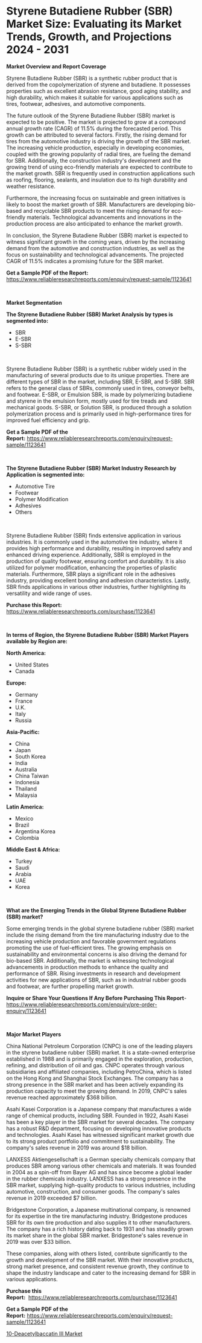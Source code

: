 <p><h1>Styrene Butadiene Rubber (SBR) Market Size: Evaluating its Market Trends, Growth, and Projections 2024 - 2031</h1></p><p><strong>Market Overview and Report Coverage</strong></p>
<p><p>Styrene Butadiene Rubber (SBR) is a synthetic rubber product that is derived from the copolymerization of styrene and butadiene. It possesses properties such as excellent abrasion resistance, good aging stability, and high durability, which makes it suitable for various applications such as tires, footwear, adhesives, and automotive components.</p><p>The future outlook of the Styrene Butadiene Rubber (SBR) market is expected to be positive. The market is projected to grow at a compound annual growth rate (CAGR) of 11.5% during the forecasted period. This growth can be attributed to several factors. Firstly, the rising demand for tires from the automotive industry is driving the growth of the SBR market. The increasing vehicle production, especially in developing economies, coupled with the growing popularity of radial tires, are fueling the demand for SBR. Additionally, the construction industry's development and the growing trend of using eco-friendly materials are expected to contribute to the market growth. SBR is frequently used in construction applications such as roofing, flooring, sealants, and insulation due to its high durability and weather resistance.</p><p>Furthermore, the increasing focus on sustainable and green initiatives is likely to boost the market growth of SBR. Manufacturers are developing bio-based and recyclable SBR products to meet the rising demand for eco-friendly materials. Technological advancements and innovations in the production process are also anticipated to enhance the market growth.</p><p>In conclusion, the Styrene Butadiene Rubber (SBR) market is expected to witness significant growth in the coming years, driven by the increasing demand from the automotive and construction industries, as well as the focus on sustainability and technological advancements. The projected CAGR of 11.5% indicates a promising future for the SBR market.</p></p>
<p><strong>Get a Sample PDF of the Report:</strong> <a href="https://www.reliableresearchreports.com/enquiry/request-sample/1123641">https://www.reliableresearchreports.com/enquiry/request-sample/1123641</a></p>
<p>&nbsp;</p>
<p><strong>Market Segmentation</strong></p>
<p><strong>The Styrene Butadiene Rubber (SBR) Market Analysis by types is segmented into:</strong></p>
<p><ul><li>SBR</li><li>E-SBR</li><li>S-SBR</li></ul></p>
<p>&nbsp;</p>
<p><p>Styrene Butadiene Rubber (SBR) is a synthetic rubber widely used in the manufacturing of several products due to its unique properties. There are different types of SBR in the market, including SBR, E-SBR, and S-SBR. SBR refers to the general class of SBRs, commonly used in tires, conveyor belts, and footwear. E-SBR, or Emulsion SBR, is made by polymerizing butadiene and styrene in the emulsion form, mostly used for tire treads and mechanical goods. S-SBR, or Solution SBR, is produced through a solution polymerization process and is primarily used in high-performance tires for improved fuel efficiency and grip.</p></p>
<p><strong>Get a Sample PDF of the Report:</strong>&nbsp;<a href="https://www.reliableresearchreports.com/enquiry/request-sample/1123641">https://www.reliableresearchreports.com/enquiry/request-sample/1123641</a></p>
<p>&nbsp;</p>
<p><strong>The Styrene Butadiene Rubber (SBR) Market Industry Research by Application is segmented into:</strong></p>
<p><ul><li>Automotive Tire</li><li>Footwear</li><li>Polymer Modification</li><li>Adhesives</li><li>Others</li></ul></p>
<p>&nbsp;</p>
<p><p>Styrene Butadiene Rubber (SBR) finds extensive application in various industries. It is commonly used in the automotive tire industry, where it provides high performance and durability, resulting in improved safety and enhanced driving experience. Additionally, SBR is employed in the production of quality footwear, ensuring comfort and durability. It is also utilized for polymer modification, enhancing the properties of plastic materials. Furthermore, SBR plays a significant role in the adhesives industry, providing excellent bonding and adhesion characteristics. Lastly, SBR finds applications in various other industries, further highlighting its versatility and wide range of uses.</p></p>
<p><strong>Purchase this Report:</strong>&nbsp; <a href="https://www.reliableresearchreports.com/purchase/1123641">https://www.reliableresearchreports.com/purchase/1123641</a></p>
<p>&nbsp;</p>
<p><strong>In terms of Region, the Styrene Butadiene Rubber (SBR) Market Players available by Region are:</strong></p>
<p>
    <p> <strong> North America: </strong>
        <ul>
            <li>United States</li>
            <li>Canada</li>
        </ul>
        </p> 
    <p> <strong> Europe: </strong>
        <ul>
            <li>Germany</li>
            <li>France</li>
            <li>U.K.</li>
            <li>Italy</li>
            <li>Russia</li>
        </ul>
        </p> 
    <p> <strong> Asia-Pacific: </strong>
        <ul>
            <li>China</li>
            <li>Japan</li>
            <li>South Korea</li>
            <li>India</li>
            <li>Australia</li>
            <li>China Taiwan</li>
            <li>Indonesia</li>
            <li>Thailand</li>
            <li>Malaysia</li>
        </ul>
        </p> 
    <p> <strong> Latin America: </strong>
        <ul>
            <li>Mexico</li>
            <li>Brazil</li>
            <li>Argentina Korea</li>
            <li>Colombia</li>
        </ul>
        </p> 
    <p> <strong> Middle East & Africa: </strong>
        <ul>
            <li>Turkey</li>
            <li>Saudi</li>
            <li>Arabia</li>
            <li>UAE</li>
            <li>Korea</li>
        </ul>
    </p>
    </p>
<p>&nbsp;</p>
<p><strong>What are the Emerging Trends in the Global Styrene Butadiene Rubber (SBR) market?</strong></p>
<p><p>Some emerging trends in the global styrene butadiene rubber (SBR) market include the rising demand from the tire manufacturing industry due to the increasing vehicle production and favorable government regulations promoting the use of fuel-efficient tires. The growing emphasis on sustainability and environmental concerns is also driving the demand for bio-based SBR. Additionally, the market is witnessing technological advancements in production methods to enhance the quality and performance of SBR. Rising investments in research and development activities for new applications of SBR, such as in industrial rubber goods and footwear, are further propelling market growth.</p></p>
<p><strong>Inquire or Share Your Questions If Any Before Purchasing This Report</strong>- <a href="https://www.reliableresearchreports.com/enquiry/pre-order-enquiry/1123641">https://www.reliableresearchreports.com/enquiry/pre-order-enquiry/1123641</a></p>
<p>&nbsp;</p>
<p><strong>Major Market Players</strong></p>
<p><p>China National Petroleum Corporation (CNPC) is one of the leading players in the styrene butadiene rubber (SBR) market. It is a state-owned enterprise established in 1988 and is primarily engaged in the exploration, production, refining, and distribution of oil and gas. CNPC operates through various subsidiaries and affiliated companies, including PetroChina, which is listed on the Hong Kong and Shanghai Stock Exchanges. The company has a strong presence in the SBR market and has been actively expanding its production capacity to meet the growing demand. In 2019, CNPC's sales revenue reached approximately $368 billion.</p><p>Asahi Kasei Corporation is a Japanese company that manufactures a wide range of chemical products, including SBR. Founded in 1922, Asahi Kasei has been a key player in the SBR market for several decades. The company has a robust R&D department, focusing on developing innovative products and technologies. Asahi Kasei has witnessed significant market growth due to its strong product portfolio and commitment to sustainability. The company's sales revenue in 2019 was around $18 billion.</p><p>LANXESS Aktiengesellschaft is a German specialty chemicals company that produces SBR among various other chemicals and materials. It was founded in 2004 as a spin-off from Bayer AG and has since become a global leader in the rubber chemicals industry. LANXESS has a strong presence in the SBR market, supplying high-quality products to various industries, including automotive, construction, and consumer goods. The company's sales revenue in 2019 exceeded $7 billion.</p><p>Bridgestone Corporation, a Japanese multinational company, is renowned for its expertise in the tire manufacturing industry. Bridgestone produces SBR for its own tire production and also supplies it to other manufacturers. The company has a rich history dating back to 1931 and has steadily grown its market share in the global SBR market. Bridgestone's sales revenue in 2019 was over $33 billion.</p><p>These companies, along with others listed, contribute significantly to the growth and development of the SBR market. With their innovative products, strong market presence, and consistent revenue growth, they continue to shape the industry landscape and cater to the increasing demand for SBR in various applications.</p></p>
<p><strong>Purchase this Report:</strong>&nbsp;&nbsp;<a href="https://www.reliableresearchreports.com/purchase/1123641">https://www.reliableresearchreports.com/purchase/1123641</a></p>
<p></p>
<p><strong>Get a Sample PDF of the Report:</strong>&nbsp;<a href="https://www.reliableresearchreports.com/enquiry/request-sample/1123641">https://www.reliableresearchreports.com/enquiry/request-sample/1123641</a></p>
<p><p><a href="https://github.com/GroverBarry/Market-Research-Report-List-2/blob/main/10-deacetylbaccatin-iii-market.md">10-Deacetylbaccatin III Market</a></p></p>